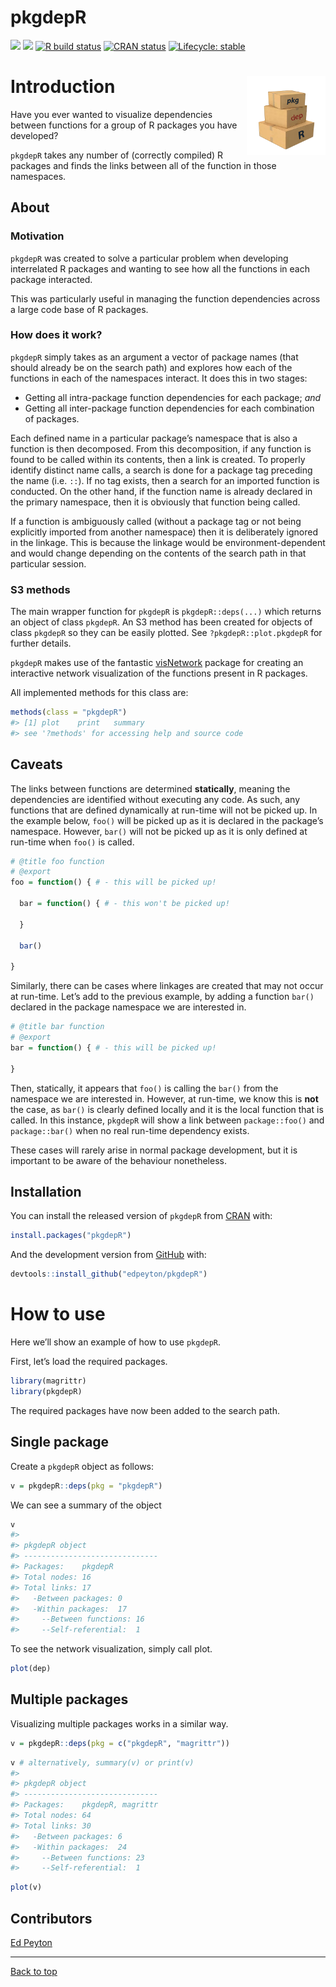 
<!-- README.md is generated from README.Rmd. Please edit that file -->

# pkgdepR

[![](https://cranlogs.r-pkg.org/badges/pkgdepR)](https://cran.r-project.org/package=pkgdepR)
[![](http://cranlogs.r-pkg.org/badges/grand-total/pkgdepR)](https://cran.r-project.org/package=pkgdepR)
[![R build
status](https://github.com/edpeyton/pkgdepR/workflows/R-CMD-check/badge.svg)](https://github.com/edpeyton/pkgdepR/actions/)
[![CRAN
status](https://www.r-pkg.org/badges/version/pkgdepR)](https://CRAN.R-project.org/package=pkgdepR)
[![Lifecycle:
stable](https://img.shields.io/badge/lifecycle-stable-brightgreen.svg)](https://lifecycle.r-lib.org/articles/stages.html)

# Introduction <img src="inst/figures/hexsticker.png" align="right" style="width:25%">

Have you ever wanted to visualize dependencies between functions for a
group of R packages you have developed?

`pkgdepR` takes any number of (correctly compiled) R packages and finds
the links between all of the function in those namespaces.

## About

### Motivation

`pkgdepR` was created to solve a particular problem when developing
interrelated R packages and wanting to see how all the functions in each
package interacted.

This was particularly useful in managing the function dependencies
across a large code base of R packages.

### How does it work?

`pkgdepR` simply takes as an argument a vector of package names (that
should already be on the search path) and explores how each of the
functions in each of the namespaces interact. It does this in two
stages:

- Getting all intra-package function dependencies for each package;
  *and*  
- Getting all inter-package function dependencies for each combination
  of packages.

Each defined name in a particular package’s namespace that is also a
function is then decomposed. From this decomposition, if any function is
found to be called within its contents, then a link is created. To
properly identify distinct name calls, a search is done for a package
tag preceding the name (i.e. `::`). If no tag exists, then a search for
an imported function is conducted. On the other hand, if the function
name is already declared in the primary namespace, then it is obviously
that function being called.

If a function is ambiguously called (without a package tag or not being
explicitly imported from another namespace) then it is deliberately
ignored in the linkage. This is because the linkage would be
environment-dependent and would change depending on the contents of the
search path in that particular session.

### S3 methods

The main wrapper function for `pkgdepR` is `pkgdepR::deps(...)` which
returns an object of class `pkgdepR`. An S3 method has been created for
objects of class `pkgdepR` so they can be easily plotted. See
`?pkgdepR::plot.pkgdepR` for further details.

`pkgdepR` makes use of the fantastic
[visNetwork](https://github.com/datastorm-open/visNetwork) package for
creating an interactive network visualization of the functions present
in R packages.

All implemented methods for this class are:

``` r
methods(class = "pkgdepR")
#> [1] plot    print   summary
#> see '?methods' for accessing help and source code
```

## Caveats

The links between functions are determined **statically**, meaning the
dependencies are identified without executing any code. As such, any
functions that are defined dynamically at run-time will not be picked
up. In the example below, `foo()` will be picked up as it is declared in
the package’s namespace. However, `bar()` will not be picked up as it is
only defined at run-time when `foo()` is called.

``` r
# @title foo function
# @export
foo = function() { # - this will be picked up!

  bar = function() { # - this won't be picked up!
  
  }
  
  bar()

}
```

Similarly, there can be cases where linkages are created that may not
occur at run-time. Let’s add to the previous example, by adding a
function `bar()` declared in the package namespace we are interested in.

``` r
# @title bar function
# @export
bar = function() { # - this will be picked up!

}
```

Then, statically, it appears that `foo()` is calling the `bar()` from
the namespace we are interested in. However, at run-time, we know this
is **not** the case, as `bar()` is clearly defined locally and it is the
local function that is called. In this instance, `pkgdepR` will show a
link between `package::foo()` and `package::bar()` when no real run-time
dependency exists.

These cases will rarely arise in normal package development, but it is
important to be aware of the behaviour nonetheless.

## Installation

You can install the released version of `pkgdepR` from
[CRAN](https://CRAN.R-project.org) with:

``` r
install.packages("pkgdepR")
```

And the development version from
[GitHub](https://github.com/edpeyton/pkgdepR) with:

``` r
devtools::install_github("edpeyton/pkgdepR")
```

# How to use

Here we’ll show an example of how to use `pkgdepR`.

First, let’s load the required packages.

``` r
library(magrittr)
library(pkgdepR)
```

The required packages have now been added to the search path.

## Single package

Create a `pkgdepR` object as follows:

``` r
v = pkgdepR::deps(pkg = "pkgdepR")
```

We can see a summary of the object

``` r
v
#> 
#> pkgdepR object
#> ------------------------------
#> Packages:    pkgdepR
#> Total nodes: 16
#> Total links: 17
#>   -Between packages: 0
#>   -Within packages:  17
#>     --Between functions: 16
#>     --Self-referential:  1
```

To see the network visualization, simply call plot.

``` r
plot(dep)
```

## Multiple packages

Visualizing multiple packages works in a similar way.

``` r
v = pkgdepR::deps(pkg = c("pkgdepR", "magrittr"))
```

``` r
v # alternatively, summary(v) or print(v)
#> 
#> pkgdepR object
#> ------------------------------
#> Packages:    pkgdepR, magrittr
#> Total nodes: 64
#> Total links: 30
#>   -Between packages: 6
#>   -Within packages:  24
#>     --Between functions: 23
#>     --Self-referential:  1
```

``` r
plot(v)
```

## Contributors

[Ed Peyton](https://github.com/edpeyton)

------------------------------------------------------------------------

<a href="#top">Back to top</a>
